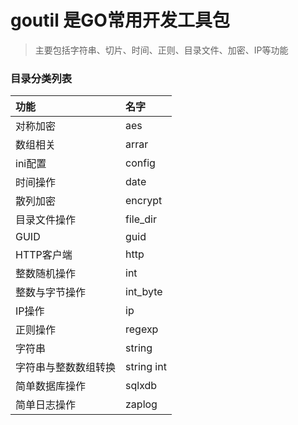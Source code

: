# goutil 是GO常用开发工具包
> 主要包括字符串、切片、时间、正则、目录文件、加密、IP等功能

### 目录分类列表

|功能|名字|
|:----          |:---         |
|对称加密          | aes      |
|数组相关          | arrar      |
|ini配置          | config        |
|时间操作	      | date          |
|散列加密	      | encrypt   |
|目录文件操作       | file_dir      |
|GUID             | guid      |
|HTTP客户端	      | http          |
|整数随机操作       | int         |
|整数与字节操作      | int_byte      |
|IP操作            | ip            |
|正则操作           | regexp        |
|字符串             | string       |
|字符串与整数数组转换  | string int    |
|简单数据库操作       | sqlxdb       |
|简单日志操作         | zaplog       |
